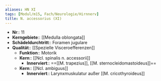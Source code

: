 ```yaml
---
aliases: HN XI
tags: [Modul/m15, Fach/Neurologie/Hirnnerv]
title: N. accessorius (XI)
---
```

- **Nr**:: 11
- **Kerngebiete**:: [[Medulla oblongata]]
- **Schädeldurchtritt**:: Foramen jugulare
- **Qualität**:: [[Spezielle Visceroefferenzen]]
	- **Funktion**:: Motorik
	- **Kern**:: [[Ncl. spinalis n. accessorii]]
		- **Innerviert**:: ==[[M. trapezius]], [[M. sternocleidomastoideus]]==
	- **Kern**:: [[Ncl. ambiguus]]
		- **Innerviert**:: Larynxmuskulatur außer [[M. cricothyroideus]]